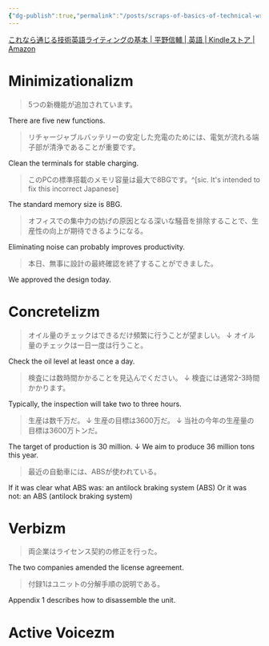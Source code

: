 ```yaml
---
{"dg-publish":true,"permalink":"/posts/scraps-of-basics-of-technical-writing/"}
---
```



[これなら通じる技術英語ライティングの基本 | 平野信輔 | 英語 | Kindleストア | Amazon](https://www.amazon.co.jp/dp/B07GX88TCB)

# Minimizationalizm

> 5つの新機能が追加されています。

There are five new functions.

> リチャージャブルバッテリーの安定した充電のためには、電気が流れる端子部が清浄であることが重要です。

Clean the terminals for stable charging.

> このPCの標準搭載のメモリ容量は最大で8BGです。^[sic. It's intended to fix this incorrect Japanese]

The standard memory size is 8BG.

> オフィスでの集中力の妨げの原因となる深いな騒音を排除することで、生産性の向上が期待できるようになる。

Eliminating noise can probably improves productivity.

> 本日、無事に設計の最終確認を終了することができました。

We approved the design today.

# Concretelizm

> オイル量のチェックはできるだけ頻繁に行うことが望ましい。
> ↓
> オイル量のチェックは一日一度は行うこと。

Check the oil level at least once a day.

> 検査には数時間かかることを見込んでください。
> ↓
> 検査には通常2-3時間かかります。

Typically, the inspection will take two to three hours.

> 生産は数千万だ。
> ↓
> 生産の目標は3600万だ。
> ↓
> 当社の今年の生産量の目標は3600万トンだ。

The target of production is 30 million.
↓
We aim to produce 36 million tons this year.

> 最近の自動車には、ABSが使われている。

If it was clear what ABS was:
an antilock braking system (ABS)
Or it was not:
an ABS (antilock braking system)

# Verbizm

> 両企業はライセンス契約の修正を行った。

The two companies amended the license agreement.

> 付録1はユニットの分解手順の説明である。

Appendix 1 describes how to disassemble the unit.

# Active Voicezm

